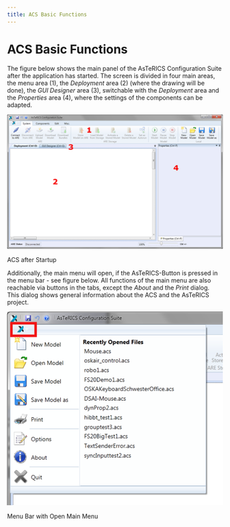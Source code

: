 ```yaml
---
title: ACS Basic Functions
---
```


# ACS Basic Functions

The figure below shows the main panel of the AsTeRICS Configuration Suite after the application has started. The screen is divided in four main areas, the menu area (1), the _Deployment_ area (2) (where the drawing will be done), the _GUI Designer_ area (3), switchable with the _Deployment_ area and the _Properties_ area (4), where the settings of the components can be adapted.

![Screenshot: ACS after startup](./img/acs_after_startup.png "Screenshot: ACS after startup")

ACS after Startup

Additionally, the main menu will open, if the AsTeRICS-Button is pressed in the menu bar - see figure below. All functions of the main menu are also reachable via buttons in the tabs, except the _About_ and the _Print_ dialog. This dialog shows general information about the ACS and the AsTeRICS project.

![Screenshot: Menu Bar with Open Main Menu](./img/menubar_open_main_window.png "Screenshot: Menu Bar with Open Main Menu")

Menu Bar with Open Main Menu